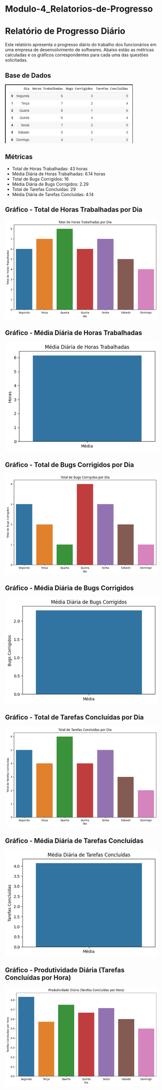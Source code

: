 # Modulo-4_Relatorios-de-Progresso

# Relatório de Progresso Diário

Este relatório apresenta o progresso diário do trabalho dos funcionários em uma empresa de desenvolvimento de softwares. Abaixo estão as métricas calculadas e os gráficos correspondentes para cada uma das questões solicitadas.

## Base de Dados

![Base de Dados](assets/dados_base.png)

## Métricas

- Total de Horas Trabalhadas: 43 horas
- Média Diária de Horas Trabalhadas: 6.14 horas
- Total de Bugs Corrigidos: 16
- Média Diária de Bugs Corrigidos: 2.29
- Total de Tarefas Concluídas: 29
- Média Diária de Tarefas Concluídas: 4.14

## Gráfico - Total de Horas Trabalhadas por Dia

![Total de Horas Trabalhadas por Dia](assets/Total_Horas_Trabalhadas.png)

## Gráfico - Média Diária de Horas Trabalhadas

![Média Diária de Horas Trabalhadas](assets/Media_Horas_Trabalhadas.png)

## Gráfico - Total de Bugs Corrigidos por Dia

![Total de Bugs Corrigidos por Dia](assets/Total_Bugs_Corrigidos.png)

## Gráfico - Média Diária de Bugs Corrigidos

![Média Diária de Bugs Corrigidos](assets/Media_Bugs_Corrigidos.png)

## Gráfico - Total de Tarefas Concluídas por Dia

![Total de Tarefas Concluídas por Dia](assets/Total_Tarefas_Concluidas.png)

## Gráfico - Média Diária de Tarefas Concluídas

![Média Diária de Tarefas Concluídas](assets/Media_Tarefas_Concluidas.png)

## Gráfico - Produtividade Diária (Tarefas Concluídas por Hora)

![Produtividade Diária (assets/TTarefas Concluídas por Hora)](assets/Produtividade_Diaria.png)
